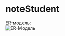 # noteStudent

ER-модель: <br />
![ER-Модель](https://github.com/sousageParty/noteStudent/raw/master/ER-model.jpg)
